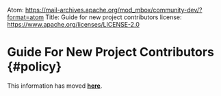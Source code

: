 Atom: https://mail-archives.apache.org/mod_mbox/community-dev/?format=atom
Title: Guide for new project contributors
license: https://www.apache.org/licenses/LICENSE-2.0

<script type="text/javascript">
let old_url = new RegExp('https?://[^/]+/dev/'); // https://apache.org/dev/foo.html etc
let new_url = 'https://infra.apache.org/';
location.href = location.href.replace(old_url, new_url);
</script>

# Guide For New Project Contributors  {#policy}

This information has moved **[here][1]**.



  [1]: https://infra.apache.org/contributors.html
